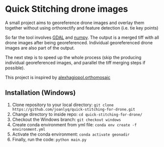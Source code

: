 # Quick Stitching drone images
A small project aims to georeference drone images and overlay them together without using orthorectify and feature detection (i.e. tie key points)

So far the tool involves [GDAL](https://gdal.org/) and [numpy](https://numpy.org/). The output is a merged tiff with all drone images after being georeferenced. Individual georeferenced drone images are also part of the output.

The next step is to speed up the whole process (skip the producing individual georeferenced images, and parallel the tiff merging steps if possible).  

This project is inspired by [alexhagiopol.orthomosaic](https://github.com/alexhagiopol/orthomosaic)

## Installation (Windows)
1. Clone repository to your local directory: `git clone https://github.com/joanlyq/quick-stitching-for-drone.git`
3. Change directory to inside repo: `cd quick-stitching-for-drone/`
2. Checkout the Windows branch: `git checkout windows`
4. Create conda environment from yml file: `conda env create -f environment.yml`
5. Activate the conda environment: `conda activate geonadir`
7. Finally, run the code: `python main.py`